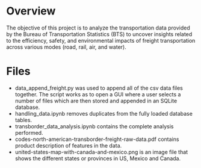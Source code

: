 # Overview
The objective of this project is to analyze the transportation data provided by the Bureau of Transportation Statistics (BTS) to uncover insights related to the efficiency, safety, and environmental impacts of freight transportation across various modes (road, rail, air, and water).

# Files
- data_append_freight.py was used to append all of the csv data files together. The script works as to open a GUI where a user selects a number of files which are then stored and appended in an SQLite database.
- handling_data.ipynb removes duplicates from the fully loaded database tables.
- transborder_data_analysis.ipynb contains the complete analysis performed.
- codes-north-american-transborder-freight-raw-data.pdf contains product description of features in the data.
- united-states-map-with-canada-and-mexico.png is an image file that shows the different states or provinces in US, Mexico and Canada.
